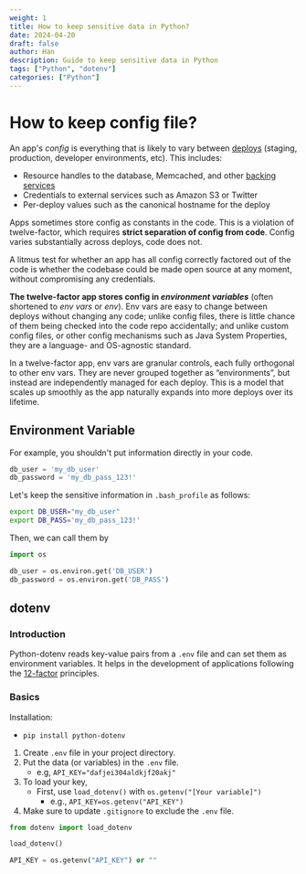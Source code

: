 ```yaml
---
weight: 1
title: How to keep sensitive data in Python?
date: 2024-04-20
draft: false
author: Han
description: Guide to keep sensitive data in Python
tags: ["Python", "dotenv"]
categories: ["Python"]
---
```


# How to keep config file?

An app's *config* is everything that is likely to vary between [deploys](https://12factor.net/codebase) (staging, production, developer environments, etc). This includes:
- Resource handles to the database, Memcached, and other [backing services](https://12factor.net/backing-services)
- Credentials to external services such as Amazon S3 or Twitter
- Per-deploy values such as the canonical hostname for the deploy

Apps sometimes store config as constants in the code. This is a violation of twelve-factor, which requires **strict separation of config from code**. Config varies substantially across deploys, code does not.

A litmus test for whether an app has all config correctly factored out of the code is whether the codebase could be made open source at any moment, without compromising any credentials.

**The twelve-factor app stores config in _environment variables_** (often shortened to _env vars_ or _env_). Env vars are easy to change between deploys without changing any code; unlike config files, there is little chance of them being checked into the code repo accidentally; and unlike custom config files, or other config mechanisms such as Java System Properties, they are a language- and OS-agnostic standard.

In a twelve-factor app, env vars are granular controls, each fully orthogonal to other env vars. They are never grouped together as “environments”, but instead are independently managed for each deploy. This is a model that scales up smoothly as the app naturally expands into more deploys over its lifetime.

## Environment Variable

For example, you shouldn't put information directly in your code. 

```python
db_user = 'my_db_user'
db_password = 'my_db_pass_123!'
```

Let's keep the sensitive information in `.bash_profile` as follows:

```sh
export DB_USER="my_db_user"
export DB_PASS='my_db_pass_123!'
```

Then, we can call them by

```python
import os

db_user = os.environ.get('DB_USER')
db_password = os.environ.get('DB_PASS')
```

## dotenv 

### Introduction
Python-dotenv reads key-value pairs from a `.env` file and can set them as environment variables. It helps in the development of applications following the [12-factor](https://12factor.net/) principles.

### Basics

Installation: 
- `pip install python-dotenv`

1. Create `.env` file in your project directory.  
2. Put the data (or variables) in the `.env` file. 
	- e.g, `API_KEY="dafjei304aldkjf20akj"`
3. To load your key, 
	- First, use `load_dotenv()` with `os.getenv("[Your variable]")`
		- e.g., `API_KEY=os.getenv("API_KEY")`
4. Make sure to update `.gitignore` to exclude the `.env` file.

```python
from dotenv import load_dotenv

load_dotenv()

API_KEY = os.getenv("API_KEY") or ""
```
